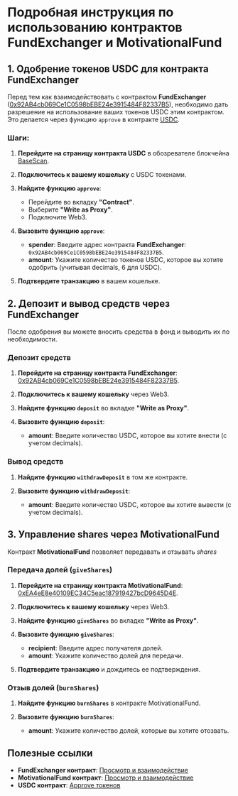 # Подробная инструкция по использованию контрактов FundExchanger и MotivationalFund

## 1. Одобрение токенов USDC для контракта FundExchanger

Перед тем как взаимодействовать с контрактом **FundExchanger** ([0x92AB4cb069Ce1C0598bEBE24e3915484F82337B5](https://basescan.org/address/0x92AB4cb069Ce1C0598bEBE24e3915484F82337B5#writeProxyContract)), необходимо дать разрешение на использование ваших токенов USDC этим контрактом. Это делается через функцию `approve` в контракте [USDC](https://basescan.org/token/0x833589fcd6edb6e08f4c7c32d4f71b54bda02913#writeProxyContract).

### Шаги:

1. **Перейдите на страницу контракта USDC** в обозревателе блокчейна [BaseScan](https://basescan.org/token/0x833589fcd6edb6e08f4c7c32d4f71b54bda02913#writeProxyContract).

2. **Подключитесь к вашему кошельку** с USDC токенами.

3. **Найдите функцию `approve`**:

   - Перейдите во вкладку **"Contract"**.
   - Выберите **"Write as Proxy"**.
   - Подключите Web3.

4. **Вызовите функцию `approve`**:

   - **spender**: Введите адрес контракта **FundExchanger**: `0x92AB4cb069Ce1C0598bEBE24e3915484F82337B5`.
   - **amount**: Укажите количество токенов USDC, которое вы хотите одобрить (учитывая decimals, 6 для USDC). 

5. **Подтвердите транзакцию** в вашем кошельке.

## 2. Депозит и вывод средств через FundExchanger

После одобрения вы можете вносить средства в фонд и выводить их по необходимости.

### Депозит средств

1. **Перейдите на страницу контракта FundExchanger**: [0x92AB4cb069Ce1C0598bEBE24e3915484F82337B5](https://basescan.org/address/0x92AB4cb069Ce1C0598bEBE24e3915484F82337B5#writeProxyContract).

2. **Подключитесь к вашему кошельку** через Web3.

3. **Найдите функцию `deposit`** во вкладке **"Write as Proxy"**.

4. **Вызовите функцию `deposit`**:

   - **amount**: Введите количество USDC, которое вы хотите внести (с учетом decimals).

### Вывод средств

1. **Найдите функцию `withdrawDeposit`** в том же контракте.

2. **Вызовите функцию `withdrawDeposit`**:

    - **amount**: Введите количество USDC, которое вы хотите вывести (с учетом decimals).

## 3. Управление shares через MotivationalFund

Контракт **MotivationalFund** позволяет передавать и отзывать *shares*

### Передача долей (`giveShares`)

1. **Перейдите на страницу контракта MotivationalFund**: [0xEA4eE8e40109EC34C5eac187919427bcD9645D4E](https://basescan.org/address/0xea4ee8e40109ec34c5eac187919427bcd9645d4e#writeProxyContract).

2. **Подключитесь к вашему кошельку** через Web3.

3. **Найдите функцию `giveShares`** во вкладке **"Write as Proxy"**.

4. **Вызовите функцию `giveShares`**:

   - **recipient**: Введите адрес получателя долей.
   - **amount**: Укажите количество долей для передачи.

5. **Подтвердите транзакцию** и дождитесь ее подтверждения.

### Отзыв долей (`burnShares`)

1. **Найдите функцию `burnShares`** в контракте MotivationalFund.

2. **Вызовите функцию `burnShares`**:

   - **amount**: Укажите количество долей, которые вы хотите отозвать.


## Полезные ссылки

- **FundExchanger контракт**: [Просмотр и взаимодействие](https://basescan.org/address/0x92AB4cb069Ce1C0598bEBE24e3915484F82337B5#writeProxyContract)
- **MotivationalFund контракт**: [Просмотр и взаимодействие](https://basescan.org/address/0xea4ee8e40109ec34c5eac187919427bcd9645d4e#writeProxyContract)
- **USDC контракт**: [Approve токенов](https://basescan.org/token/0x...#writeProxyContract)

